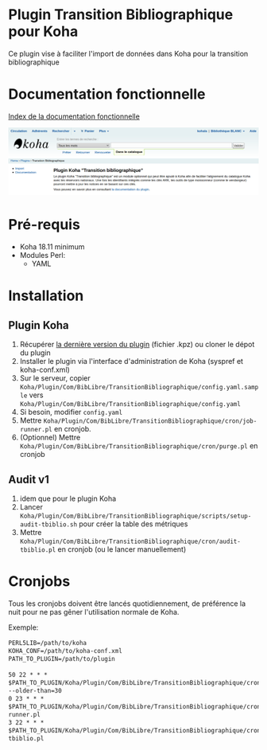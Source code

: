 # Plugin Transition Bibliographique pour Koha

Ce plugin vise à faciliter l'import de données dans Koha pour la
transition bibliographique

# Documentation fonctionnelle

[Index de la documentation fonctionnelle](doc/)

![Plugin - accueil de l'outil](doc/images/koha-plugin-tb.png)


# Pré-requis

- Koha 18.11 minimum
- Modules Perl:
  - YAML

# Installation

## Plugin Koha

1. Récupérer [la dernière version du
   plugin](https://github.com/biblibre/koha-plugin-transition-bibliographique/releases/latest)
   (fichier .kpz) ou cloner le dépot du plugin
2. Installer le plugin via l'interface d'administration de Koha (syspref et koha-conf.xml)
3. Sur le serveur, copier
   `Koha/Plugin/Com/BibLibre/TransitionBibliographique/config.yaml.sample`
   vers `Koha/Plugin/Com/BibLibre/TransitionBibliographique/config.yaml`
4. Si besoin, modifier `config.yaml`
5. Mettre
   `Koha/Plugin/Com/BibLibre/TransitionBibliographique/cron/job-runner.pl`
   en cronjob.
6. (Optionnel) Mettre
   `Koha/Plugin/Com/BibLibre/TransitionBibliographique/cron/purge.pl` en
   cronjob

## Audit v1

1. idem que pour le plugin Koha
2. Lancer `Koha/Plugin/Com/BibLibre/TransitionBibliographique/scripts/setup-audit-tbiblio.sh` pour créer la table des métriques
3. Mettre
   `Koha/Plugin/Com/BibLibre/TransitionBibliographique/cron/audit-tbiblio.pl`
   en cronjob (ou le lancer manuellement)

# Cronjobs

Tous les cronjobs doivent être lancés quotidiennement, de préférence la nuit
pour ne pas gêner l'utilisation normale de Koha.

Exemple:

```
PERL5LIB=/path/to/koha
KOHA_CONF=/path/to/koha-conf.xml
PATH_TO_PLUGIN=/path/to/plugin

50 22 * * * $PATH_TO_PLUGIN/Koha/Plugin/Com/BibLibre/TransitionBibliographique/cron/purge.pl --older-than=30
0 23 * * * $PATH_TO_PLUGIN/Koha/Plugin/Com/BibLibre/TransitionBibliographique/cron/job-runner.pl
3 22 * * * $PATH_TO_PLUGIN/Koha/Plugin/Com/BibLibre/TransitionBibliographique/cron/audit-tbiblio.pl
```

